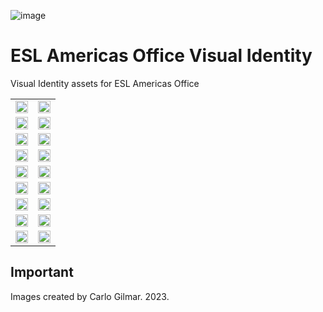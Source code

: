 ![image](https://user-images.githubusercontent.com/17634377/210445036-590a684b-3716-4670-b120-17d08d0f0499.png)

# ESL Americas Office Visual Identity

Visual Identity assets for ESL Americas Office

<table width="100%">
  <tr>
    <td>
     <img src="https://user-images.githubusercontent.com/17634377/210445988-d81f14a7-58d6-43c4-b660-a4b2a60fd0d3.png" width="100%"/>
    </td>
    <td>
     <img src="https://user-images.githubusercontent.com/17634377/210446293-17cf2e9d-8818-4baa-bee8-94da7cd1c37f.png" width="100%"/>
    </td>
  </tr>
  <tr>
    <td>
     <img src="https://user-images.githubusercontent.com/17634377/210446357-f34693bf-4c7f-44b3-8c01-eaf6a04c8ef4.png" width="100%"/>
    </td>
    <td>
     <img src="https://user-images.githubusercontent.com/17634377/210446434-a39b98c7-bd54-4081-a3f5-1b0868ad3531.png" width="100%"/>
    </td>
  </tr>
    <tr>
    <td>
     <img src="https://user-images.githubusercontent.com/17634377/210446477-63c77647-b931-430a-be1a-6b55ef78c551.png" width="100%"/>
    </td>
    <td>
     <img src="https://user-images.githubusercontent.com/17634377/210448234-db039015-d353-44cc-ae70-e666d18d2efc.png" width="100%"/>
    </td>
  </tr>
    </tr>
    <tr>
    <td>
     <img src="https://user-images.githubusercontent.com/17634377/210455505-ba08fff2-5691-4b1d-9cc3-11ade1355538.png" width="100%"/>
    </td>
    <td>
    <img src="https://user-images.githubusercontent.com/17634377/210591812-02ee3a96-a5b2-4e74-b687-ab5e02ce5c81.png" width="100%"/>
    </td>
  </tr>
  
  <tr>
    <td>
     <img src="https://user-images.githubusercontent.com/17634377/210592037-9a6b1c76-0197-49ca-8971-2054c051b770.png" width="100%"/>
    </td>
    <td>
    <img src="https://user-images.githubusercontent.com/17634377/210592040-f77042ba-0918-4517-9dd7-9e4796cda446.png" width="100%"/>
    </td>
  </tr>
  
  <tr>
    <td>
     <img src="https://user-images.githubusercontent.com/17634377/210592035-580510a3-9689-43ea-a069-cf917f04eef0.png" width="100%"/>
    </td>
    <td>
    <img src="https://user-images.githubusercontent.com/17634377/210592032-0b2c91cb-c59c-4842-9889-358740870e63.png" width="100%"/>
    </td>
  </tr>
  
  <tr>
    <td>
     <img src="https://user-images.githubusercontent.com/17634377/210592025-90dbd93a-a0a5-4f1d-8af1-27523214c3af.png" width="100%"/>
    </td>
    <td>
      <img src="https://user-images.githubusercontent.com/17634377/210592684-cd9dfbc2-60ba-4611-ac19-f4fa5320f348.png" width="100%"/>
    </td>
  </tr>

 <tr>
    <td>
     <img src="https://user-images.githubusercontent.com/17634377/211651946-36361ce0-5763-45db-be72-637e1bbc30d0.png" width="100%"/>
    </td>
    <td>
      <img src="https://user-images.githubusercontent.com/17634377/211651947-d2f0c714-b7c4-4312-b609-ca64d79ea3d9.png" width="100%"/>
    </td>
  </tr>

  <tr>
    <td>
     <img src="https://user-images.githubusercontent.com/17634377/211626710-9bfab4ea-faed-4a63-897d-5e81a1c1e59d.png" width="100%"/>
    </td>
    <td>
      <img src="https://user-images.githubusercontent.com/17634377/211651948-0e82ccd0-8bc3-4635-9840-90494f29720f.png" width="100%"/>
    </td>
  </tr>

</table>


## Important

Images created by Carlo Gilmar. 2023.
